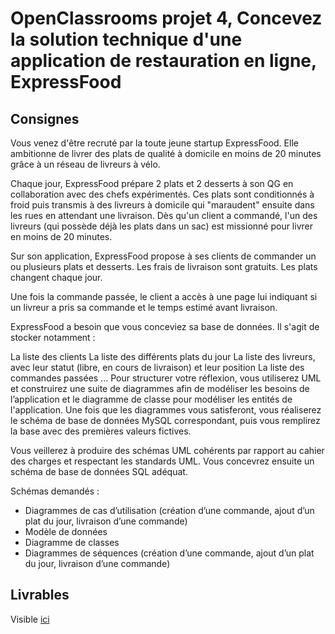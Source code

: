 # OpenClassrooms projet 4, Concevez la solution technique d'une application de restauration en ligne, ExpressFood

## Consignes

Vous venez d'être recruté par la toute jeune startup ExpressFood. Elle ambitionne de livrer des plats de qualité à domicile en moins de 20 minutes grâce à un réseau de livreurs à vélo.

Chaque jour, ExpressFood prépare 2 plats et 2 desserts à son QG en collaboration avec des chefs expérimentés. Ces plats sont conditionnés à froid puis transmis à des livreurs à domicile qui "maraudent" ensuite dans les rues en attendant une livraison. Dès qu'un client a commandé, l'un des livreurs (qui possède déjà les plats dans un sac) est missionné pour livrer en moins de 20 minutes.

Sur son application, ExpressFood propose à ses clients de commander un ou plusieurs plats et desserts. Les frais de livraison sont gratuits. Les plats changent chaque jour.

Une fois la commande passée, le client a accès à une page lui indiquant si un livreur a pris sa commande et le temps estimé avant livraison.

ExpressFood a besoin que vous conceviez sa base de données. Il s'agit de stocker notamment :

La liste des clients
La liste des différents plats du jour
La liste des livreurs, avec leur statut (libre, en cours de livraison) et leur position
La liste des commandes passées
...
Pour structurer votre réflexion, vous utiliserez UML et construirez une suite de diagrammes afin de modéliser les besoins de l’application et le diagramme de classe pour modéliser les entités de l'application. Une fois que les diagrammes vous satisferont, vous réaliserez le schéma de base de données MySQL correspondant, puis vous remplirez la base avec des premières valeurs fictives.

Vous veillerez à produire des schémas UML cohérents par rapport au cahier des charges et respectant les standards UML. Vous concevrez ensuite un schéma de base de données SQL adéquat.

Schémas demandés :

- Diagrammes de cas d’utilisation (création d’une commande, ajout d’un plat du jour, livraison d’une commande)
- Modèle de données
- Diagramme de classes
- Diagrammes de séquences (création d’une commande, ajout d’un plat du jour, livraison d’une commande)

## Livrables

Visible [ici](P4_dauvier_charles-boris/P4_01_schema_uml.pdf)